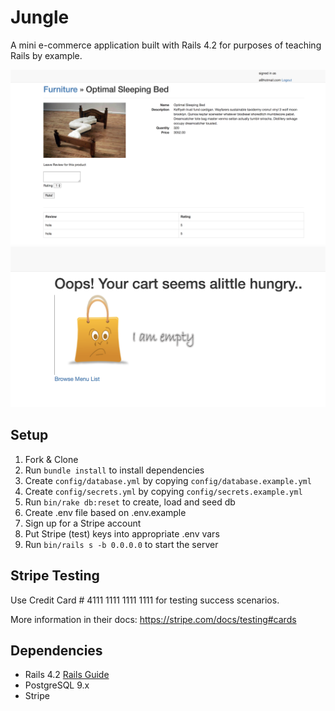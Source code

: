 # Jungle

A mini e-commerce application built with Rails 4.2 for purposes of teaching Rails by example.



!["screenshort of Review"](https://github.com/boksul/jungle-rails/blob/master/public/image/Screen%20Shot%202019-04-19%20at%204.23.29%20PM.png)
!["screenshort of Empty Cart"](https://github.com/boksul/jungle-rails/blob/master/public/image/Screen%20Shot%202019-04-19%20at%204.23.46%20PM.png)



## Setup

1. Fork & Clone
2. Run `bundle install` to install dependencies
3. Create `config/database.yml` by copying `config/database.example.yml`
4. Create `config/secrets.yml` by copying `config/secrets.example.yml`
5. Run `bin/rake db:reset` to create, load and seed db
6. Create .env file based on .env.example
7. Sign up for a Stripe account
8. Put Stripe (test) keys into appropriate .env vars
9. Run `bin/rails s -b 0.0.0.0` to start the server

## Stripe Testing

Use Credit Card # 4111 1111 1111 1111 for testing success scenarios.

More information in their docs: <https://stripe.com/docs/testing#cards>

## Dependencies

* Rails 4.2 [Rails Guide](http://guides.rubyonrails.org/v4.2/)
* PostgreSQL 9.x
* Stripe
